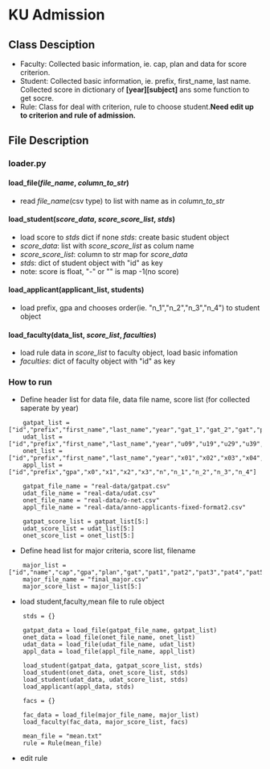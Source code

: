 # KU Admission

## Class Desciption

- Faculty: Collected basic information, ie. cap, plan and data for score criterion.
- Student: Collected basic information, ie. prefix, first_name, last name.
Collected score in dictionary of **\[year\]\[subject\]** ans some function to get socre.
- Rule: Class for deal with criterion, rule to choose student.**Need edit up to criterion and rule of admission.**

## File Description

### loader.py

#### load_file(*file_name*, *column_to_str*)

- read *file_name*(csv type) to list with name as in *column_to_str*

#### load_student(*score_data*, *score_score_list*, *stds*)

- load score to *stds* dict if none *stds*: create basic student object
- *score_data*: list with *score_score_list* as colum name
- *score_score_list*: column to str map for *score_data*
- *stds*: dict of student object with "id" as key
- note: score is float, "-" or "" is map -1(no score)

#### load_applicant(applicant_list, students)

- load prefix, gpa and chooses order(ie. "n_1","n_2","n_3","n_4") to student object

#### load_faculty(data_list, *score_list*, *faculties*)

- load rule data in *score_list* to faculty object, load basic infomation
- *faculties*: dict of faculty object with "id" as key

### How to run

- Define header list for data file, data file name, score list (for collected saperate by year)
```
    gatpat_list = ["id","prefix","first_name","last_name","year","gat_1","gat_2","gat","pat1","pat2","pat3","pat4","pat5","pat6","pat7_1","pat7_2","pat7_3","pat7_4","pat7_5","pat7_6","pat7_7"]
    udat_list = ["id","prefix","first_name","last_name","year","u09","u19","u29","u39","u49","u59","u69","u89","u99"]
    onet_list = ["id","prefix","first_name","last_name","year","x01","x02","x03","x04","x05"]
    appl_list = ["id","prefix","gpa","x0","x1","x2","x3","n","n_1","n_2","n_3","n_4"]

    gatpat_file_name = "real-data/gatpat.csv"
    udat_file_name = "real-data/udat.csv"
    onet_file_name = "real-data/o-net.csv"
    appl_file_name = "real-data/anno-applicants-fixed-format2.csv"

    gatpat_score_list = gatpat_list[5:]
    udat_score_list = udat_list[5:]
    onet_score_list = onet_list[5:]
```
- Define head list for major criteria, score list, filename
```
    major_list = ["id","name","cap","gpa","plan","gat","pat1","pat2","pat3","pat4","pat5","pat7","gatpat","u09","u19","u29","u39","u49","u59","u69","udat","x03","x04","x05","onet"]
    major_file_name = "final_major.csv"
    major_score_list = major_list[5:]
```
- load student,faculty,mean file to rule object
```
    stds = {}

    gatpat_data = load_file(gatpat_file_name, gatpat_list)
    onet_data = load_file(onet_file_name, onet_list)
    udat_data = load_file(udat_file_name, udat_list)
    appl_data = load_file(appl_file_name, appl_list)

    load_student(gatpat_data, gatpat_score_list, stds)
    load_student(onet_data, onet_score_list, stds)
    load_student(udat_data, udat_score_list, stds)
    load_applicant(appl_data, stds)

    facs = {}

    fac_data = load_file(major_file_name, major_list)
    load_faculty(fac_data, major_score_list, facs)

    mean_file = "mean.txt"
    rule = Rule(mean_file)
```
- edit rule